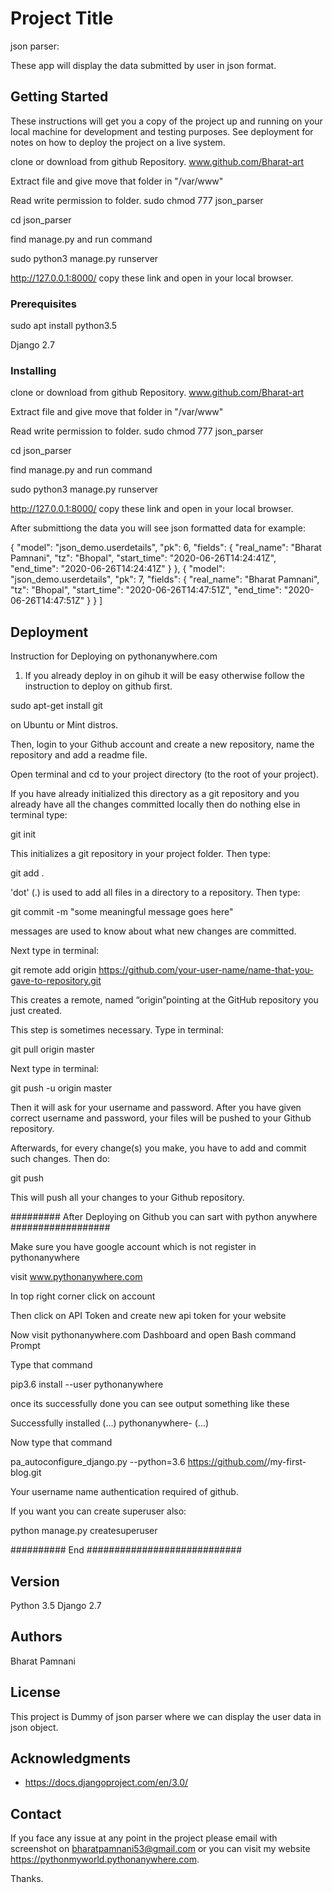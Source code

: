 # Project Title

json parser: 

These app will display the data submitted by user in json format.

## Getting Started

These instructions will get you a copy of the project up and running on your local machine for development and testing purposes. See deployment for notes on how to deploy the project on a live system.

clone or download from github Repository. www.github.com/Bharat-art

Extract file and give move that folder in "/var/www"

Read write permission to folder. sudo chmod 777 json_parser

cd json_parser

find manage.py and run command

sudo python3 manage.py runserver

http://127.0.0.1:8000/ copy these link and open in your local browser.

### Prerequisites

sudo apt install python3.5

Django 2.7

### Installing

clone or download from github Repository. www.github.com/Bharat-art

Extract file and give move that folder in "/var/www"

Read write permission to folder. sudo chmod 777 json_parser

cd json_parser

find manage.py and run command

sudo python3 manage.py runserver

http://127.0.0.1:8000/ copy these link and open in your local browser.

After submittiong the data you will see json formatted data for example:


{
    "model": "json_demo.userdetails",
    "pk": 6,
    "fields": {
        "real_name": "Bharat Pamnani",
        "tz": "Bhopal",
        "start_time": "2020-06-26T14:24:41Z",
        "end_time": "2020-06-26T14:24:41Z"
    }
},
{
    "model": "json_demo.userdetails",
    "pk": 7,
    "fields": {
        "real_name": "Bharat Pamnani",
        "tz": "Bhopal",
        "start_time": "2020-06-26T14:47:51Z",
        "end_time": "2020-06-26T14:47:51Z"
    }
}
]

## Deployment

Instruction for Deploying on pythonanywhere.com

1) If you already deploy in on gihub it will be easy otherwise follow the instruction to deploy on github first.

sudo apt-get install git

on Ubuntu or Mint distros.

Then, login to your Github account and create a new repository, name the repository and add a readme file.

Open terminal and cd to your project directory (to the root of your project).

If you have already initialized this directory as a git repository and you already have all the changes committed locally then do nothing else in terminal type:

git init

This initializes a git repository in your project folder. Then type:

git add . 

'dot' (.) is used to add all files in a directory to a repository. Then type:

git commit -m "some meaningful message goes here"

messages are used to know about what new changes are committed.

Next type in terminal:

git remote add origin https://github.com/your-user-name/name-that-you-gave-to-repository.git 

This creates a remote, named “origin”pointing at the GitHub repository you just created.

This step is sometimes necessary.
Type in terminal:

git pull origin master

Next type in terminal:

git push -u origin master

Then it will ask for your username and password. After you have given correct username and password, your files will be pushed to your Github repository.

Afterwards, for every change(s) you make, you have to add and commit such changes. Then do:

git push

This will push all your changes to your Github repository.

######### After Deploying on Github you can sart with python anywhere ##################

Make sure you have google account which is not register in pythonanywhere

visit www.pythonanywhere.com

In top right corner click on account

Then click on API Token and create new api token for your website

Now visit pythonanywhere.com Dashboard and open Bash command Prompt

Type that command

pip3.6 install --user pythonanywhere

once its successfully done you can see output something like these

Successfully installed (...) pythonanywhere- (...)

Now type that command

pa_autoconfigure_django.py --python=3.6 https://github.com/<your-github-username>/my-first-blog.git


Your username name authentication required of github.

If you want you can create superuser also:

python manage.py createsuperuser

########## End ############################

## Version

Python 3.5
Django 2.7

## Authors

Bharat Pamnani

## License

This project is Dummy of json parser where we can display the user data in json object.

## Acknowledgments

* https://docs.djangoproject.com/en/3.0/
 
## Contact 

If you face any issue at any point in the project please email with screenshot on bharatpamnani53@gmail.com
or you can visit my website https://pythonmyworld.pythonanywhere.com.

Thanks.



